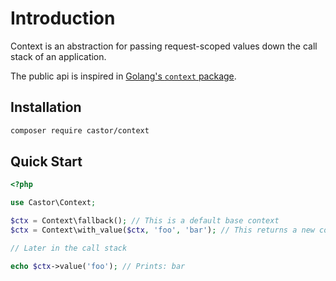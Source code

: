 Introduction
============

Context is an abstraction for passing request-scoped values down the call stack of an application.

The public api is inspired in [Golang's `context` package](https://pkg.go.dev/context).

## Installation

```bash
composer require castor/context
```

## Quick Start

```php
<?php

use Castor\Context;

$ctx = Context\fallback(); // This is a default base context
$ctx = Context\with_value($ctx, 'foo', 'bar'); // This returns a new context with the passed values stored

// Later in the call stack

echo $ctx->value('foo'); // Prints: bar
```
